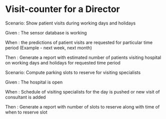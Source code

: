 # Visit-counter for a Director

Scenario: Show patient visits during working days and holidays

  Given : The sensor database is working
  
  When : the predictions of patient visits are requested
  for particular time period
  (Example - next week, next month)
  
  Then : Generate a report with estimated number of patients
  visiting hospital on working days and holidays
  for requested time period

Scenario: Compute parking slots to reserve for visiting specialists

  Given : The hospital is open

  When : Schedule of visiting specialists for the day is
  pushed or new visit of consultant is added

  Then : Generate a report with number of slots to reserve
  along with time of when to reserve slot
